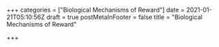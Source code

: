 +++
categories = ["Biological Mechanisms of Reward"]
date = 2021-01-21T05:10:56Z
draft = true
postMetaInFooter = false
title = "Biological Mechanisms of Reward"

+++
